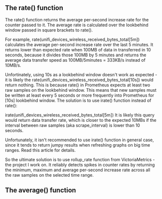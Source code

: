 ## The rate() function
The rate() function returns the average per-second increase rate for the counter passed to it. The average rate is calculated over the lookbehind window passed in square brackets to rate().

For example, rate(unifi_devices_wireless_received_bytes_total[5m]) calculates the average per-second increase rate over the last 5 minutes. It returns lower than expected rate when 100MB of data in transferred in 10 seconds, because it divides those 100MB by 5 minutes and returns the average data transfer speed as 100MB/5minutes = 333KB/s instead of 10MB/s.

Unfortinately, using 10s as a lookbehind window doesn't work as expected - it is likely the rate(unifi_devices_wireless_received_bytes_total[10s]) would return nothing. This is because rate() in Prometheus expects at least two raw samples on the lookbehind window. This means that new samples must be written at least every 5 seconds or more frequently into Prometheus for [10s] lookbehind window. The solution is to use irate() function instead of rate():

irate(unifi_devices_wireless_received_bytes_total[5m])
It is likely this query would return data transfer rate, which is closer to the expected 10MBs if the interval between raw samples (aka scrape_interval) is lower than 10 seconds.

Unfortunately, it isn't recommended to use irate() function in general case, since it tends to return jumpy results when refreshing graphs on big time ranges. Read this article for details.

So the ultimate solution is to use rollup_rate function from VictoriaMetrics - the project I work on. It reliably detects spikes in counter rates by returning the minimum, maximum and average per-second increase rate across all the raw samples on the selected time range.

## The average() function
